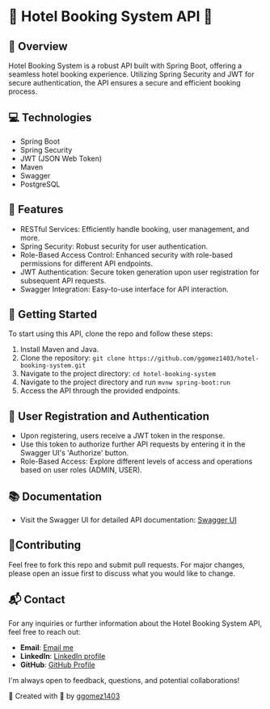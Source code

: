# 🏨 Hotel Booking System API 🏨

## 🌟 Overview
Hotel Booking System is a robust API built with Spring Boot, offering a seamless hotel booking experience. Utilizing Spring Security and JWT for secure authentication, the API ensures a secure and efficient booking process.

## 💻 Technologies
- Spring Boot
- Spring Security
- JWT (JSON Web Token)
- Maven
- Swagger
- PostgreSQL

## 🚀 Features
- RESTful Services: Efficiently handle booking, user management, and more.
- Spring Security: Robust security for user authentication.
- Role-Based Access Control: Enhanced security with role-based permissions for different API endpoints.
- JWT Authentication: Secure token generation upon user registration for subsequent API requests.
- Swagger Integration: Easy-to-use interface for API interaction.

## 🎈 Getting Started 
To start using this API, clone the repo and follow these steps:

1. Install Maven and Java.
2. Clone the repository: `git clone https://github.com/ggomez1403/hotel-booking-system.git`
3. Navigate to the project directory: `cd hotel-booking-system`
4. Navigate to the project directory and run `mvnw spring-boot:run`
5. Access the API through the provided endpoints.

## 🔐 User Registration and Authentication
- Upon registering, users receive a JWT token in the response.
- Use this token to authorize further API requests by entering it in the Swagger UI's 'Authorize' button.
- Role-Based Access: Explore different levels of access and operations based on user roles (ADMIN, USER).

## 📚 Documentation
- Visit the Swagger UI for detailed API documentation: [Swagger UI](https://hotel-booking-system-production-dd4f.up.railway.app/swagger-ui/index.html)

## 🤝Contributing 
Feel free to fork this repo and submit pull requests. For major changes, please open an issue first to discuss what you would like to change.

## 📬 Contact

For any inquiries or further information about the Hotel Booking System API, feel free to reach out:

- **Email**: [Email me](mailto:geralgomez1403@gmail.com)
- **LinkedIn**: [LinkedIn profile](https://www.linkedin.com/in/ggomezr/)
- **GitHub**: [GitHub Profile](https://github.com/ggomez1403)

I'm always open to feedback, questions, and potential collaborations!

👤 Created with 💞 by [ggomez1403](https://github.com/ggomez1403)